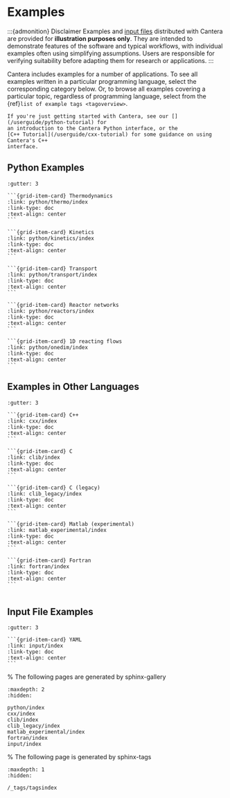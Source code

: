 # Examples

:::{admonition} Disclaimer
Examples and [input files](input/index.md) distributed with Cantera are provided for
**illustration purposes only**. They are intended to demonstrate features of the
software and typical workflows, with individual examples often using simplifying
assumptions. Users are responsible for verifying suitability before adapting them for
research or applications.
:::

Cantera includes examples for a number of applications. To see all examples written in a
particular programming language, select the corresponding category below. Or, to browse
all examples covering a particular topic, regardless of programming language, select
from the {ref}`list of example tags <tagoverview>`.

```{seealso}
If you're just getting started with Cantera, see our [](/userguide/python-tutorial) for
an introduction to the Cantera Python interface, or the
[C++ Tutorial](/userguide/cxx-tutorial) for some guidance on using Cantera's C++
interface.
```

## Python Examples

````{grid} 2 2 2 3
:gutter: 3

```{grid-item-card} Thermodynamics
:link: python/thermo/index
:link-type: doc
:text-align: center
```

```{grid-item-card} Kinetics
:link: python/kinetics/index
:link-type: doc
:text-align: center
```

```{grid-item-card} Transport
:link: python/transport/index
:link-type: doc
:text-align: center
```

```{grid-item-card} Reactor networks
:link: python/reactors/index
:link-type: doc
:text-align: center
```

```{grid-item-card} 1D reacting flows
:link: python/onedim/index
:link-type: doc
:text-align: center
```

````

## Examples in Other Languages

````{grid} 2 2 3 3
:gutter: 3

```{grid-item-card} C++
:link: cxx/index
:link-type: doc
:text-align: center
```

```{grid-item-card} C
:link: clib/index
:link-type: doc
:text-align: center
```

```{grid-item-card} C (legacy)
:link: clib_legacy/index
:link-type: doc
:text-align: center
```

```{grid-item-card} Matlab (experimental)
:link: matlab_experimental/index
:link-type: doc
:text-align: center
```

```{grid-item-card} Fortran
:link: fortran/index
:link-type: doc
:text-align: center
```


````

## Input File Examples

````{grid} 2 2 3 3
:gutter: 3

```{grid-item-card} YAML
:link: input/index
:link-type: doc
:text-align: center
```

````


% The following pages are generated by sphinx-gallery
```{toctree}
:maxdepth: 2
:hidden:

python/index
cxx/index
clib/index
clib_legacy/index
matlab_experimental/index
fortran/index
input/index
```

% The following page is generated by sphinx-tags
```{toctree}
:maxdepth: 1
:hidden:

/_tags/tagsindex
```
